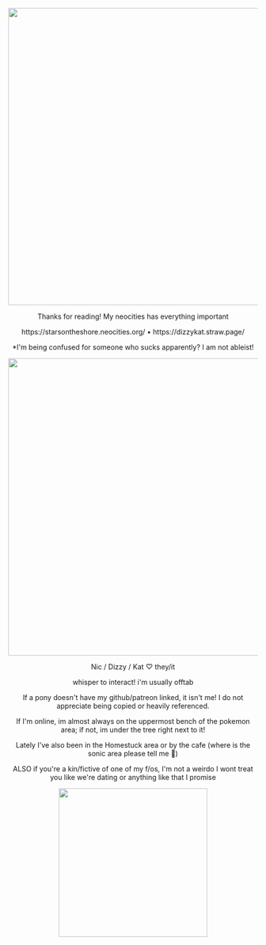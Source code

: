 <p align="center"> <img width="600" src="https://64.media.tumblr.com/584a851f049327db7a1286dc9bfe32e8/4c240f87beecd706-19/s1280x1920/717fd06574812fafd5a9b687eb6e6d8317dbfae7.png"> </p>
<p align="center"> Thanks for reading! My neocities has everything important </p>
<p align="center"> https://starsontheshore.neocities.org/ • https://dizzykat.straw.page/ </p>
<p align="center"> *I'm being confused for someone who sucks apparently? I am not ableist! </p>
<p align="center"> <img width="600" src="https://64.media.tumblr.com/f0e725e1f06c7ee67514e0a789ead7ca/cb7d539e66f4e955-ae/s1280x1920/6f249e5c439b60f7f1c4b959e89ca41d74ed365f.gif"> </p>
<p align="center"> Nic / Dizzy / Kat ♡ they/it </p>
<p align="center"> whisper to interact! i'm usually offtab </p>
<p align="center"> If a pony doesn't have my github/patreon linked, it isn't me! I do not appreciate being copied or heavily referenced. </p>
<p align="center"> If I'm online, im almost always on the uppermost bench of the pokemon area; if not, im under the tree right next to it! </p>
<p align="center"> Lately I've also been in the Homestuck area or by the cafe (where is the sonic area please tell me 🥹) </p>
<p align="center"> ALSO if you're a kin/fictive of one of my f/os, I'm not a weirdo I wont treat you like we're dating or anything like that I promise </p>
<p align="center"> <img width="300" src="https://64.media.tumblr.com/91848d57a19ccc2b3c62d0f4e455b2bb/083a6afad984d496-8b/s1280x1920/ea1b54a7f89cae3b030e1b839a8cd0092ef433c1.gif"> </p>

